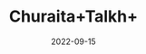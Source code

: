 ---
title: 'Churaita+Talkh+'
date: '2022-09-15' 
metatag: '' 
inventory: '0' 
draft: false 
# meta description 
shortDescripton: ''
description: 'Herb'
longdescription: ''
featured: True
# product Price
price: '120.0'
# Product Short Description
shortDescription: ''
productID: '044F5760-1627-ED11-9968-005056B3A416'
type: 'products'
category: 'Herb' 
thumnailproduct: 'https://aminsaddiquidawakhana.eralive.net/images/products/044F5760-1627-ED11-9968-005056B3A4161.png' 
images:
  - image: 'images/products/044F5760-1627-ED11-9968-005056B3A4161.png'  
Variants:
---